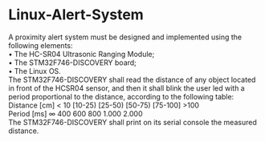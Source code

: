 # Linux-Alert-System
A proximity alert system must be designed and implemented using the following elements:<br />
• The HC-SR04 Ultrasonic Ranging Module;<br />
• The STM32F746-DISCOVERY board;<br />
• The Linux OS.<br />
The STM32F746-DISCOVERY shall read the distance of any object located in front of the HCSR04
sensor, and then it shall blink the user led with a period proportional to the distance,
according to the following table:<br />
Distance [cm] < 10 [10-25) [25-50) [50-75) [75-100] >100<br />
Period [ms] ∞ 400 600 800 1.000 2.000<br />
The STM32F746-DISCOVERY shall print on its serial console the measured distance.<br />
